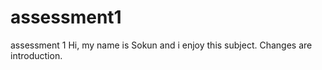 # assessment1
assessment 1
Hi, my name is Sokun and i enjoy this subject. Changes are introduction. 
